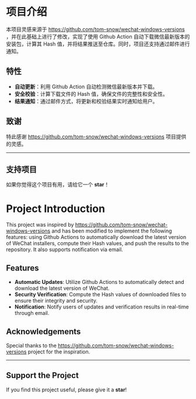 # 项目介绍

本项目灵感来源于 https://github.com/tom-snow/wechat-windows-versions ，并在此基础上进行了修改，实现了使用 Github Action 自动下载微信最新版本的安装包，计算其 Hash 值，并将结果推送至仓库。同时，项目还支持通过邮件进行通知。

## 特性

- **自动更新**：利用 Github Action 自动检测微信最新版本并下载。
- **安全校验**：计算下载文件的 Hash 值，确保文件的完整性和安全性。
- **结果通知**：通过邮件方式，将更新和校验结果实时通知给用户。

## 致谢

特此感谢 https://github.com/tom-snow/wechat-windows-versions 项目提供的灵感。

---

## 支持项目

如果你觉得这个项目有用，请给它一个 **star**！

# Project Introduction

This project was inspired by https://github.com/tom-snow/wechat-windows-versions and has been modified to implement the following features: using Github Actions to automatically download the latest version of WeChat installers, compute their Hash values, and push the results to the repository. It also supports notification via email.

## Features

- **Automatic Updates**: Utilize Github Actions to automatically detect and download the latest version of WeChat.
- **Security Verification**: Compute the Hash values of downloaded files to ensure their integrity and security.
- **Notification**: Notify users of updates and verification results in real-time through email.

## Acknowledgements

Special thanks to the https://github.com/tom-snow/wechat-windows-versions project for the inspiration.

---

## Support the Project

If you find this project useful, please give it a **star**!
